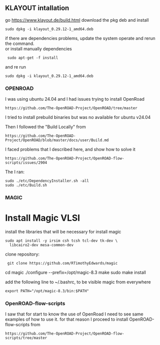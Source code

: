 ## KLAYOUT intallation

go https://www.klayout.de/build.html download the pkg deb and install
```
sudo dpkg -i klayout_0.29.12-1_amd64.deb
```
if there are dependencies problems, update the system operate and rerun the command. \
or install manually dependencies
```
 sudo apt-get -f install
```
and re run 
```
sudo dpkg -i klayout_0.29.12-1_amd64.deb
```

### OPENROAD
I was using ubuntu 24.04 and I had issues trying to install OpenRoad
```
https://github.com/The-OpenROAD-Project/OpenROAD/tree/master
```

I tried to install prebuild binaries but was no available for ubuntu v24.04

Then I followed the "Build Locally" from
```
https://github.com/The-OpenROAD-Project/OpenROAD/blob/master/docs/user/Build.md
```
I faced problems that I described here, and show how to solve it
```
https://github.com/The-OpenROAD-Project/OpenROAD-flow-scripts/issues/2904
```

The I ran:
```
sudo ./etc/DependencyInstaller.sh -all
sudo ./etc/Build.sh
```

### MAGIC
# Install Magic VLSI
install the libraries that will be necessary for install magic
```
sudo apt install -y irsim csh tcsh tcl-dev tk-dev \
  libcairo2-dev mesa-common-dev
```
clone repository:
```
 git clone https://github.com/RTimothyEdwards/magic
```

cd magic
./configure --prefix=/opt/magic-8.3
make
sudo make install

add the following line to ~/.bashrc, to be visible magic from everywhere
```
export PATH="/opt/magic-8.3/bin:$PATH"
```

### OpenROAD-flow-scripts
I saw that for start to know the use of OpenRoad I need to see same examples of how to use it. for that reason I proceed to install OpenROAD-flow-scripts from
```
https://github.com/The-OpenROAD-Project/OpenROAD-flow-scripts/tree/master
```

